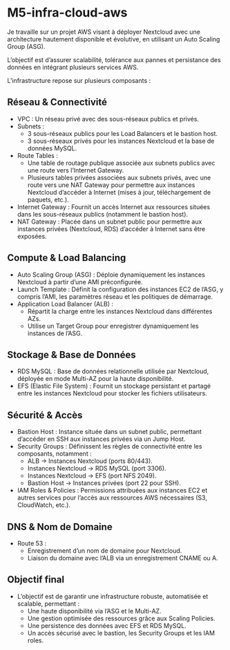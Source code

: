# M5-infra-cloud-aws

Je travaille sur un projet AWS visant à déployer Nextcloud avec une architecture hautement disponible et évolutive, en utilisant un Auto Scaling Group (ASG).

L’objectif est d’assurer scalabilité, tolérance aux pannes et persistance des données en intégrant plusieurs services AWS.

L’infrastructure repose sur plusieurs composants :

## Réseau & Connectivité

* VPC : Un réseau privé avec des sous-réseaux publics et privés.
* Subnets :
  * 3 sous-réseaux publics pour les Load Balancers et le bastion host.
  * 3 sous-réseaux privés pour les instances Nextcloud et la base de données MySQL.
* Route Tables :
  * Une table de routage publique associée aux subnets publics avec une route vers l’Internet Gateway.
  * Plusieurs tables privées associées aux subnets privés, avec une route vers une NAT Gateway pour permettre aux instances Nextcloud d’accéder à Internet (mises à jour, téléchargement de paquets, etc.).
* Internet Gateway : Fournit un accès Internet aux ressources situées dans les sous-réseaux publics (notamment le bastion host).
* NAT Gateway : Placée dans un subnet public pour permettre aux instances privées (Nextcloud, RDS) d’accéder à Internet sans être exposées.

## Compute & Load Balancing

* Auto Scaling Group (ASG) : Déploie dynamiquement les instances Nextcloud à partir d’une AMI préconfigurée.
* Launch Template : Définit la configuration des instances EC2 de l’ASG, y compris l’AMI, les paramètres réseau et les politiques de démarrage.
* Application Load Balancer (ALB) :
  * Répartit la charge entre les instances Nextcloud dans différentes AZs.
  * Utilise un Target Group pour enregistrer dynamiquement les instances de l’ASG.

## Stockage & Base de Données

* RDS MySQL : Base de données relationnelle utilisée par Nextcloud, déployée en mode Multi-AZ pour la haute disponibilité.
* EFS (Elastic File System) : Fournit un stockage persistant et partagé entre les instances Nextcloud pour stocker les fichiers utilisateurs.

## Sécurité & Accès

* Bastion Host : Instance située dans un subnet public, permettant d’accéder en SSH aux instances privées via un Jump Host.
* Security Groups : Définissent les règles de connectivité entre les composants, notamment :
  * ALB → Instances Nextcloud (ports 80/443).
  * Instances Nextcloud → RDS MySQL (port 3306).
  * Instances Nextcloud → EFS (port NFS 2049).
  * Bastion Host → Instances privées (port 22 pour SSH).
* IAM Roles & Policies : Permissions attribuées aux instances EC2 et autres services pour l’accès aux ressources AWS nécessaires (S3, CloudWatch, etc.).

## DNS & Nom de Domaine

* Route 53 :
  * Enregistrement d’un nom de domaine pour Nextcloud.
  * Liaison du domaine avec l’ALB via un enregistrement CNAME ou A.

## Objectif final

* L’objectif est de garantir une infrastructure robuste, automatisée et scalable, permettant :
  * Une haute disponibilité via l’ASG et le Multi-AZ.
  * Une gestion optimisée des ressources grâce aux Scaling Policies.
  * Une persistence des données avec EFS et RDS MySQL.
  * Un accès sécurisé avec le bastion, les Security Groups et les IAM roles.
